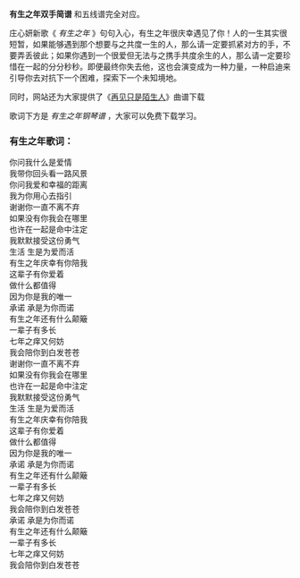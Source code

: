 

**有生之年双手简谱** 和五线谱完全对应。

庄心妍新歌《 _有生之年_
》句句入心，有生之年很庆幸遇见了你！人的一生其实很短暂，如果能够遇到那个想要与之共度一生的人，那么请一定要抓紧对方的手，不要弄丢彼此；如果你遇到一个很爱但无法与之携手共度余生的人，那么请一定要珍惜在一起的分分秒秒。即便最终你失去他，这也会演变成为一种力量，一种启迪来引导你去对抗下一个困难，探索下一个未知境地。

同时，网站还为大家提供了《[再见只是陌生人](Music-9452-再见只是陌生人-我们爱的难舍难分爱的奋不顾身.html "再见只是陌生人")》曲谱下载

歌词下方是 _有生之年钢琴谱_ ，大家可以免费下载学习。

### 有生之年歌词：

你问我什么是爱情  
我带你回头看一路风景  
你问我爱和幸福的距离  
我为你用心去指引  
谢谢你一直不离不弃  
如果没有你我会在哪里  
也许在一起是命中注定  
我默默接受这份勇气  
生活 生是为爱而活  
有生之年庆幸有你陪我  
这辈子有你爱着  
做什么都值得  
因为你是我的唯一  
承诺 承是为你而诺  
有生之年还有什么颠簸  
一辈子有多长  
七年之痒又何妨  
我会陪你到白发苍苍  
谢谢你一直不离不弃  
如果没有你我会在哪里  
也许在一起是命中注定  
我默默接受这份勇气  
生活 生是为爱而活  
有生之年庆幸有你陪我  
这辈子有你爱着  
做什么都值得  
因为你是我的唯一  
承诺 承是为你而诺  
有生之年还有什么颠簸  
一辈子有多长  
七年之痒又何妨  
我会陪你到白发苍苍  
承诺 承是为你而诺  
有生之年还有什么颠簸  
一辈子有多长  
七年之痒又何妨  
我会陪你到白发苍苍

